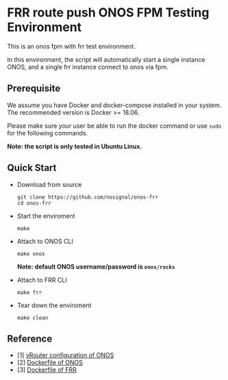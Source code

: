 # FRR route push ONOS FPM Testing Environment

This is an onos fpm with frr test environment. 

In this environment, the script will automatically start a single instance ONOS, and a single frr instance connect to onos via fpm.

## Prerequisite
We assume you have Docker and docker-compose installed in your system. The recommended version is Docker >= 18.06.

Please make sure your user be able to run the docker command or use `sudo` for the following commands.

**Note: the script is only tested in Ubuntu Linux.**

## Quick Start

- Download from source
    ```
    git clone https://github.com/nosignal/onos-frr
    cd onos-frr
    ```

- Start the enviroment
    ```
    make
    ```

- Attach to ONOS CLI
    ```
    make onos
    ```
    **Note: default ONOS username/password is `onos/rocks`**

- Attach to FRR CLI
    ```
    make frr
    ```

- Tear down the enviroment
    ```
    make clean
    ```

## Reference
- [1] [vRouter configuration of ONOS](https://wiki.opencord.org/pages/viewpage.action?pageId=3014982)
- [2] [Dockerfile of ONOS](https://github.com/opennetworkinglab/onos/blob/master/Dockerfile)
- [3] [Dockerfile of FRR](https://github.com/FRRouting/frr/blob/master/docker/debian/Dockerfile)
